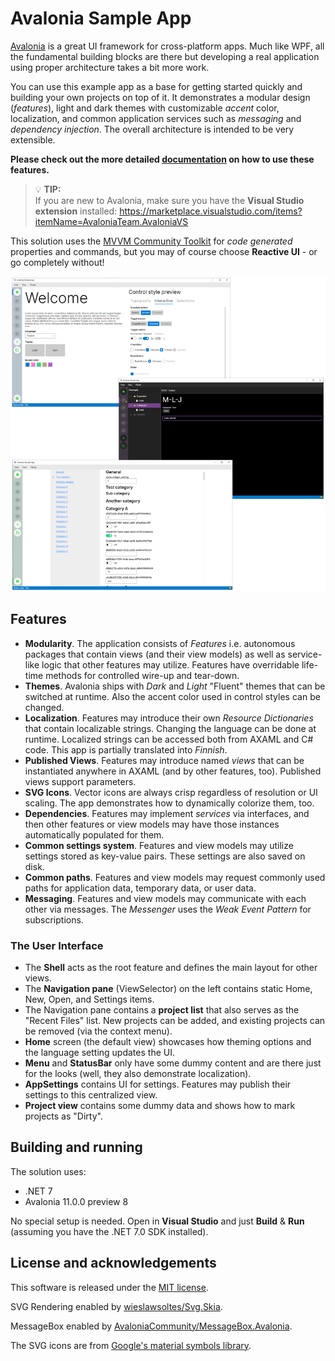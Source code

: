 # Avalonia Sample App

[Avalonia](https://avaloniaui.net) is a great UI framework for cross-platform apps. Much like WPF, all the fundamental building blocks are there but developing a real application using proper architecture takes a bit more work.

You can use this example app as a base for getting started quickly and building your own projects on top of it. It demonstrates a modular design (_features_), light and dark themes with customizable _accent_ color, localization, and common application services such as _messaging_ and _dependency injection_. The overall architecture is intended to be very extensible.

**Please check out the more detailed [documentation](doc/README.md) on how to use these features.**

> 💡 **TIP:**  
If you are new to Avalonia, make sure you have the **Visual Studio extension** installed:
https://marketplace.visualstudio.com/items?itemName=AvaloniaTeam.AvaloniaVS

This solution uses the [MVVM Community Toolkit](https://learn.microsoft.com/en-us/dotnet/communitytoolkit/mvvm/) for _code generated_ properties and commands, but you may of course choose **Reactive UI** - or go completely without!

![Sample screenshots](img/sample-screenshots.png)

## Features

- **Modularity**. The application consists of _Features_ i.e. autonomous packages that contain views (and their view models) as well as service-like logic that other features may utilize. Features have overridable life-time methods for controlled wire-up and tear-down.
- **Themes**. Avalonia ships with _Dark_ and _Light_ "Fluent" themes that can be switched at runtime. Also the accent color used in control styles can be changed.
- **Localization**. Features may introduce their own _Resource Dictionaries_ that contain localizable strings. Changing the language can be done at runtime. Localized strings can be accessed both from AXAML and C# code. This app is partially translated into _Finnish_.
- **Published Views**. Features may introduce named _views_ that can be instantiated anywhere in AXAML (and by other features, too). Published views support parameters.
- **SVG Icons**. Vector icons are always crisp regardless of resolution or UI scaling. The app demonstrates how to dynamically colorize them, too.
- **Dependencies**. Features may implement _services_ via interfaces, and then other features or view models may have those instances automatically populated for them.
- **Common settings system**. Features and view models may utilize settings stored as key-value pairs. These settings are also saved on disk.
- **Common paths**. Features and view models may request commonly used paths for application data, temporary data, or user data.
- **Messaging**. Features and view models may communicate with each other via messages. The _Messenger_ uses the _Weak Event Pattern_ for subscriptions.

### The User Interface

- The **Shell** acts as the root feature and defines the main layout for other views.
- The **Navigation pane** (ViewSelector) on the left contains static Home, New, Open, and Settings items.
- The Navigation pane contains a **project list** that also serves as the "Recent Files" list. New projects can be added, and existing projects can be removed (via the context menu).
- **Home** screen (the default view) showcases how theming options and the language setting updates the UI.
- **Menu** and **StatusBar** only have some dummy content and are there just for the looks (well, they also demonstrate localization).
- **AppSettings** contains UI for settings. Features may publish their settings to this centralized view.
- **Project view** contains some dummy data and shows how to mark projects as "Dirty".

## Building and running

The solution uses:
- .NET 7
- Avalonia 11.0.0 preview 8

No special setup is needed. Open in **Visual Studio** and just **Build** & **Run** (assuming you have the .NET 7.0 SDK installed).

## License and acknowledgements

This software is released under the [MIT license](https://opensource.org/license/mit).

SVG Rendering enabled by [wieslawsoltes/Svg.Skia](https://github.com/wieslawsoltes/Svg.Skia).

MessageBox enabled by [AvaloniaCommunity/MessageBox.Avalonia](https://github.com/AvaloniaCommunity/MessageBox.Avalonia).

The SVG icons are from [Google's material symbols library](https://fonts.google.com/icons).